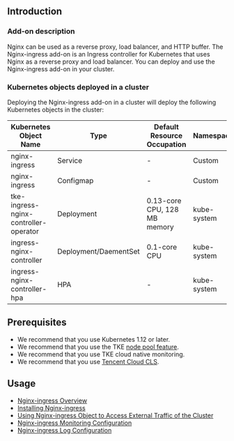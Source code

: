 ## Introduction
### Add-on description
Nginx can be used as a reverse proxy, load balancer, and HTTP buffer. The Nginx-ingress add-on is an Ingress controller for Kubernetes that uses Nginx as a reverse proxy and load balancer. You can deploy and use the Nginx-ingress add-on in your cluster.

### Kubernetes objects deployed in a cluster
Deploying the Nginx-ingress add-on in a cluster will deploy the following Kubernetes objects in the cluster:

| Kubernetes Object Name | Type | Default Resource Occupation | Namespaces |
| --------------------- | ---------- | ------ | ------------ |
| nginx-ingress | Service | - | Custom |
| nginx-ingress | Configmap | - | Custom |
| tke-ingress-nginx-controller-operator | Deployment | 0.13-core CPU, 128 MB memory | kube-system |
| ingress-nginx-controller | Deployment/DaementSet | 0.1-core CPU | kube-system |
| ingress-nginx-controller-hpa | HPA | - | kube-system |

## Prerequisites
- We recommend that you use Kubernetes 1.12 or later.
- We recommend that you use the TKE [node pool feature](https://intl.cloud.tencent.com/document/product/457/35900).
- We recommend that you use TKE cloud native monitoring.
- We recommend that you use [Tencent Cloud CLS](https://intl.cloud.tencent.com/document/product/614).





## Usage
- [Nginx-ingress Overview](https://intl.cloud.tencent.com/document/product/457/38980)
- [Installing Nginx-ingress](https://intl.cloud.tencent.com/document/product/457/38981)
- [Using Nginx-ingress Object to Access External Traffic of the Cluster](https://intl.cloud.tencent.com/document/product/457/38982)
- [Nginx-ingress Monitoring Configuration](https://intl.cloud.tencent.com/document/product/457/38984)
- [Nginx-ingress Log Configuration](https://intl.cloud.tencent.com/document/product/457/38983)
